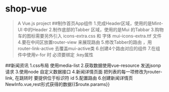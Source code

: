 # shop-vue
> A Vue.js project
##制作首页App组件
1.完成Header区域，使用的是Mint-UI 中的Header
2.制作底部的Tabber 区域，使用的是Mui 的Tabbar
3.购物车的图标需要另外引入 icons-extra.css 和 字体 mui-icons-extra.ttf 文件
4.要在中间区放置router-view 来展现路由
5.修改Tabber的路由 ，用router-link-active 去覆盖mui-active类 
6.创建4个路由对应的组件
7.在组件中使用v-for 时 必须要绑定 :key属性 

##新闻资讯
1.css布局 使用media-list 
2.获取数据使用vue-resource 发送jsonp请求 
3.使用node 自定义数据接口
4.新闻详情页面 把列表的每一项修改为router-link, 在跳转时 要提供位于标识符 id
5.配置路由
6.创建新闻详情页 NewInfo.vue,rest形式获得的数据{{$route.params}}


